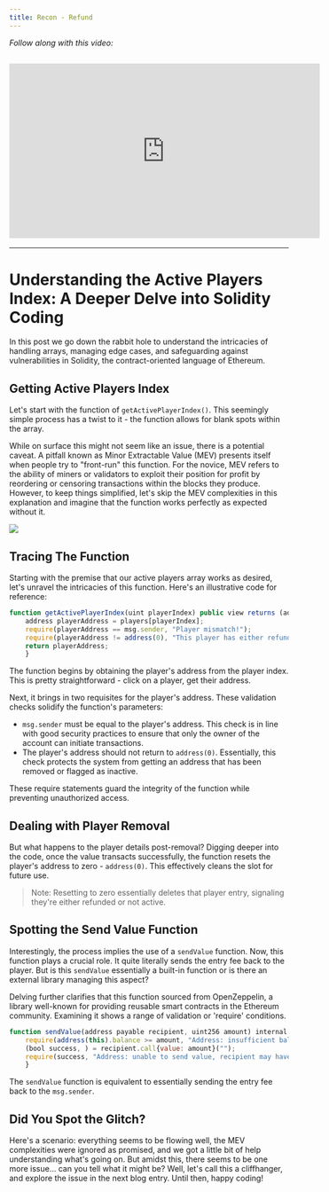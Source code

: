 ```yaml
---
title: Recon - Refund
---
```


_Follow along with this video:_

## <iframe width="560" height="315" src="https://youtu.be/sci43xJcAhA" title="YouTube Player" frameborder="0" allow="accelerometer; autoplay; clipboard-write; encrypted-media; gyroscope; picture-in-picture; web-share" allowfullscreen></iframe>

---

# Understanding the Active Players Index: A Deeper Delve into Solidity Coding

In this post we go down the rabbit hole to understand the intricacies of handling arrays, managing edge cases, and safeguarding against vulnerabilities in Solidity, the contract-oriented language of Ethereum.

## Getting Active Players Index

Let's start with the function of `getActivePlayerIndex()`. This seemingly simple process has a twist to it - the function allows for blank spots within the array.

While on surface this might not seem like an issue, there is a potential caveat. A pitfall known as Minor Extractable Value (MEV) presents itself when people try to "front-run" this function. For the novice, MEV refers to the ability of miners or validators to exploit their position for profit by reordering or censoring transactions within the blocks they produce. However, to keep things simplified, let's skip the MEV complexities in this explanation and imagine that the function works perfectly as expected without it.

![](https://cdn.videotap.com/ROdzfVev0ULFYEDhkigd-14.19.png)

## Tracing The Function

Starting with the premise that our active players array works as desired, let's unravel the intricacies of this function. Here's an illustrative code for reference:

```js
function getActivePlayerIndex(uint playerIndex) public view returns (address) {
    address playerAddress = players[playerIndex];
    require(playerAddress == msg.sender, "Player mismatch!");
    require(playerAddress != address(0), "This player has either refunded or is not active");
    return playerAddress;
    }
```

The function begins by obtaining the player's address from the player index. This is pretty straightforward - click on a player, get their address.

Next, it brings in two requisites for the player's address. These validation checks solidify the function's parameters:

- `msg.sender` must be equal to the player's address. This check is in line with good security practices to ensure that only the owner of the account can initiate transactions.
- The player's address should not return to `address(0)`. Essentially, this check protects the system from getting an address that has been removed or flagged as inactive.

These require statements guard the integrity of the function while preventing unauthorized access.

## Dealing with Player Removal

But what happens to the player details post-removal? Digging deeper into the code, once the value transacts successfully, the function resets the player's address to zero - `address(0)`. This effectively cleans the slot for future use.

> Note: Resetting to zero essentially deletes that player entry, signaling they're either refunded or not active.

## Spotting the Send Value Function

Interestingly, the process implies the use of a `sendValue` function. Now, this function plays a crucial role. It quite literally sends the entry fee back to the player. But is this `sendValue` essentially a built-in function or is there an external library managing this aspect?

Delving further clarifies that this function sourced from OpenZeppelin, a library well-known for providing reusable smart contracts in the Ethereum community. Examining it shows a range of validation or 'require' conditions.

```js
function sendValue(address payable recipient, uint256 amount) internal {
    require(address(this).balance >= amount, "Address: insufficient balance");
    (bool success, ) = recipient.call{value: amount}("");
    require(success, "Address: unable to send value, recipient may have reverted");
    }
```

The `sendValue` function is equivalent to essentially sending the entry fee back to the `msg.sender`.

## Did You Spot the Glitch?

Here's a scenario: everything seems to be flowing well, the MEV complexities were ignored as promised, and we got a little bit of help understanding what's going on. But amidst this, there seems to be one more issue... can you tell what it might be? Well, let's call this a cliffhanger, and explore the issue in the next blog entry. Until then, happy coding!
